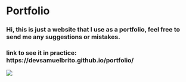 <h1>Portfolio</h1>
<h3>Hi, this is just a website that I use as a portfolio, feel free to send me any suggestions or mistakes.</h3>
<h3>link to see it in practice: https://devsamuelbrito.github.io/portfolio/</h3>
<img src=https://github.com/DevSamuelBrito/portfolio/assets/148384134/1c4e50fb-1f45-4c05-8857-78d8ee5f780e>

